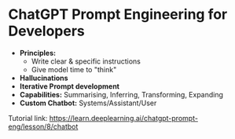 # ChatGPT Prompt Engineering for Developers

- **Principles:**
    - Write clear & specific instructions
    - Give model time to "think"
- **Hallucinations**
- **Iterative Prompt development**
- **Capabilities:** Summarising, Inferring, Transforming, Expanding
- **Custom Chatbot:** Systems/Assistant/User

Tutorial link: https://learn.deeplearning.ai/chatgpt-prompt-eng/lesson/8/chatbot
